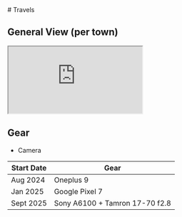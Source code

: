 <link rel="stylesheet" href="./travels.css" />
# Travels

## General View (per town)
<p></p>
<iframe src="https://www.google.com/maps/d/u/0/embed?mid=1DCZp3LiDwleHcWnvkfi9Dzf0CI5-Xzs&ehbc=2E312F"></iframe>

## Gear
- Camera

| Start Date | Gear                           |
|------------|--------------------------------|
| Aug 2024   | Oneplus 9                      |
| Jan 2025   | Google Pixel 7                 |
| Sept 2025  | Sony A6100 + Tamron 17-70 f2.8 |

